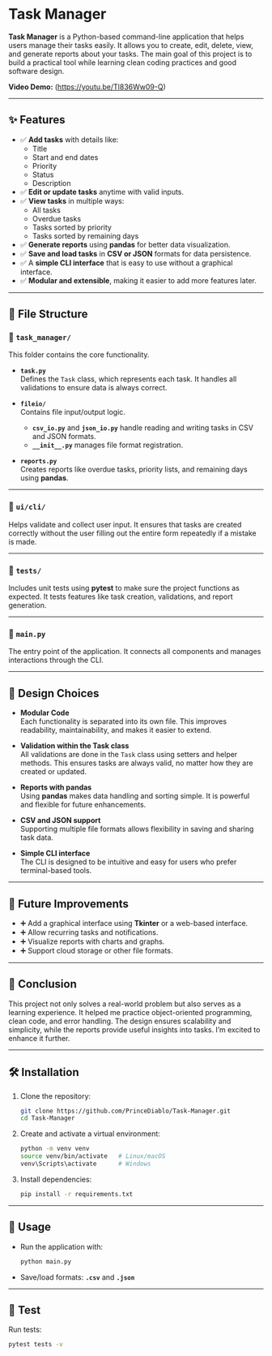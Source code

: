# **Task Manager**

**Task Manager** is a Python-based command-line application that helps users manage their tasks easily. It allows you to create, edit, delete, view, and generate reports about your tasks. The main goal of this project is to build a practical tool while learning clean coding practices and good software design.

 **Video Demo:** (https://youtu.be/Tl836Ww09-Q)

---

## **✨ Features**

- ✅ **Add tasks** with details like:
  - Title
  - Start and end dates
  - Priority
  - Status
  - Description
- ✅ **Edit or update tasks** anytime with valid inputs.
- ✅ **View tasks** in multiple ways:
  - All tasks
  - Overdue tasks
  - Tasks sorted by priority
  - Tasks sorted by remaining days
- ✅ **Generate reports** using **pandas** for better data visualization.
- ✅ **Save and load tasks** in **CSV or JSON** formats for data persistence.
- ✅ A **simple CLI interface** that is easy to use without a graphical interface.
- ✅ **Modular and extensible**, making it easier to add more features later.

---

## **📂 File Structure**

### 📂 `task_manager/`
This folder contains the core functionality.

- **`task.py`**  
  Defines the `Task` class, which represents each task. It handles all validations to ensure data is always correct.

- **`fileio/`**  
  Contains file input/output logic.
  - **`csv_io.py`** and **`json_io.py`** handle reading and writing tasks in CSV and JSON formats.
  - **`__init__.py`** manages file format registration.

- **`reports.py`**  
  Creates reports like overdue tasks, priority lists, and remaining days using **pandas**.

---

### 📂 `ui/cli/`
Helps validate and collect user input. It ensures that tasks are created correctly without the user filling out the entire form repeatedly if a mistake is made.

---

### 📂 `tests/`
Includes unit tests using **pytest** to make sure the project functions as expected. It tests features like task creation, validations, and report generation.

---

### 📄 `main.py`
The entry point of the application. It connects all components and manages interactions through the CLI.

---

## **🎨 Design Choices**

- **Modular Code**  
  Each functionality is separated into its own file. This improves readability, maintainability, and makes it easier to extend.

- **Validation within the Task class**  
  All validations are done in the `Task` class using setters and helper methods. This ensures tasks are always valid, no matter how they are created or updated.

- **Reports with pandas**  
  Using **pandas** makes data handling and sorting simple. It is powerful and flexible for future enhancements.

- **CSV and JSON support**  
  Supporting multiple file formats allows flexibility in saving and sharing task data.

- **Simple CLI interface**  
  The CLI is designed to be intuitive and easy for users who prefer terminal-based tools.

---

## **📖 Future Improvements**

- ➕ Add a graphical interface using **Tkinter** or a web-based interface.
- ➕ Allow recurring tasks and notifications.
- ➕ Visualize reports with charts and graphs.
- ➕ Support cloud storage or other file formats.

---

## **🎯 Conclusion**

This project not only solves a real-world problem but also serves as a learning experience. It helped me practice object-oriented programming, clean code, and error handling. The design ensures scalability and simplicity, while the reports provide useful insights into tasks. I’m excited to enhance it further.

---

## **🛠️ Installation**

1. Clone the repository:

   ```bash
   git clone https://github.com/PrinceDiablo/Task-Manager.git
   cd Task-Manager

2. Create and activate a virtual environment:

   ```bash
   python -m venv venv
   source venv/bin/activate   # Linux/macOS
   venv\Scripts\activate      # Windows


3. Install dependencies:

   ```bash
   pip install -r requirements.txt

---

## **🚀 Usage**

- Run the application with:

   ```bash
   python main.py
  

- Save/load formats: **`.csv`** and **`.json`**

---

## **🔎 Test**
Run tests:
```bash
pytest tests -v
